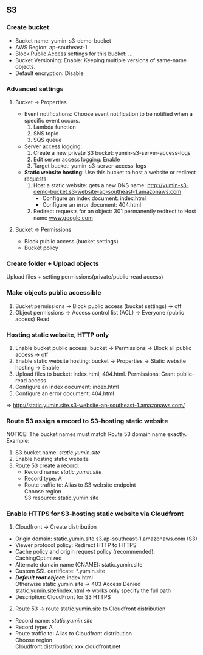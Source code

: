 ## S3

### Create bucket

+ Bucket name: yumin-s3-demo-bucket
+ AWS Region: ap-southeast-1
+ Block Public Access settings for this bucket: ...
+ Bucket Versioning: Enable: Keeping multiple versions of same-name objects.
+ Default encryption: Disable

### Advanced settings

1. Bucket -> Properties
    + Event notifications: Choose event notification to be notified when a specific event occurs.
        1. Lambda function
        2. SNS topic
        3. SQS queue
    + Server access logging:
        1. Create a new private S3 bucket: yumin-s3-server-access-logs
        2. Edit server access logging: Enable
        3. Target bucket: yumin-s3-server-access-logs
    + **Static website hosting**: Use this bucket to host a website or redirect requests
        1. Host a static website: gets a new DNS
           name: http://yumin-s3-demo-bucket.s3-website-ap-southeast-1.amazonaws.com
            - Configure an index document: index.html
            - Configure an error document: 404.html
        2. Redirect requests for an object: 301 permanently redirect to Host name www.google.com

2. Bucket -> Permissions
    + Block public access (bucket settings)
    + Bucket policy

### Create folder + Upload objects

Upload files + setting permissions(private/public-read access)

### Make objects public accessible

1. Bucket permissions -> Block public access (bucket settings) -> off
2. Object permissions -> Access control list (ACL) -> Everyone (public access) Read

### Hosting static website, HTTP only

1. Enable bucket public access: bucket -> Permissions -> Block all public access -> off
2. Enable static website hosting: bucket -> Properties -> Static website hosting -> Enable
3. Upload files to bucket: index.html, 404.html. Permissions: Grant public-read access
4. Configure an index document: index.html
5. Configure an error document: 404.html

=> http://static.yumin.site.s3-website-ap-southeast-1.amazonaws.com/

### Route 53 assign a record to S3-hosting static website

NOTICE: The bucket names must match Route 53 domain name exactly. Example:

1. S3 bucket name: *static.yumin.site*
2. Enable hosting static website
3. Route 53 create a record:
    + Record name: *static.yumin.site*
    + Record type: A
    + Route traffic to: Alias to S3 website endpoint<br>
      Choose region<br>
      S3 resource: static.yumin.site

### Enable HTTPS for S3-hosting static website via Cloudfront

1. Cloudfront -> Create distribution

+ Origin domain: static.yumin.site.s3.ap-southeast-1.amazonaws.com (S3)
+ Viewer protocol policy: Redirect HTTP to HTTPS
+ Cache policy and origin request policy (recommended): CachingOptimized
+ Alternate domain name (CNAME): static.yumin.site
+ Custom SSL certificate: *.yumin.site
+ ***Default root object***: index.html<br>
  Otherwise static.yumin.site -> 403 Access Denied
      static.yumin.site/index.html -> works only specify the full path
+ Description: CloudFront for S3 HTTPS

2. Route 53 -> route static.yumin.site to Cloudfront distribution

+ Record name: *static.yumin.site*
+ Record type: A
+ Route traffic to: Alias to Cloudfront distribution<br>
  Choose region<br>
  Cloudfront distribution: xxx.cloudfront.net

   



